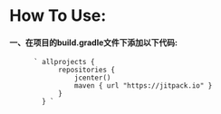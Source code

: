 # How To Use:
  #### 一、在项目的build.gradle文件下添加以下代码:
          ` allprojects {
                repositories {
                    jcenter()
                    maven { url "https://jitpack.io" }
                }
            } `
  
